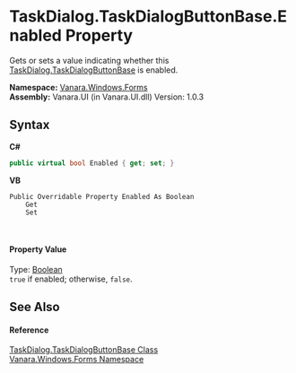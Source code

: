 # TaskDialog.TaskDialogButtonBase.Enabled Property 
 

Gets or sets a value indicating whether this <a href="0d000645-81f6-42fb-27aa-bb7efd7b0c14">TaskDialog.TaskDialogButtonBase</a> is enabled.

**Namespace:**&nbsp;<a href="c580cf52-4028-70db-28d0-f9b1abc03861">Vanara.Windows.Forms</a><br />**Assembly:**&nbsp;Vanara.UI (in Vanara.UI.dll) Version: 1.0.3

## Syntax

**C#**<br />
``` C#
public virtual bool Enabled { get; set; }
```

**VB**<br />
``` VB
Public Overridable Property Enabled As Boolean
	Get
	Set
```

<br />

#### Property Value
Type: <a href="http://msdn2.microsoft.com/en-us/library/a28wyd50" target="_blank">Boolean</a><br />`true` if enabled; otherwise, `false`.

## See Also


#### Reference
<a href="0d000645-81f6-42fb-27aa-bb7efd7b0c14">TaskDialog.TaskDialogButtonBase Class</a><br /><a href="c580cf52-4028-70db-28d0-f9b1abc03861">Vanara.Windows.Forms Namespace</a><br />